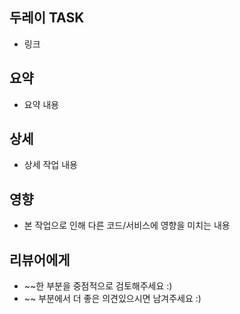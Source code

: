 ## 두레이 TASK
* 링크

## 요약
* 요약 내용

## 상세
* 상세 작업 내용

## 영향
* 본 작업으로 인해 다른 코드/서비스에 영향을 미치는 내용

## 리뷰어에게
* ~~한 부분을 중점적으로 검토해주세요 :)
* ~~ 부분에서 더 좋은 의견있으시면 남겨주세요 :)
